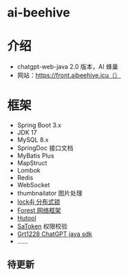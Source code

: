 # ai-beehive

# 介绍

- chatgpt-web-java 2.0 版本，AI 蜂巢
- 网站：https://front.aibeehive.icu（）

# 框架

- Spring Boot 3.x
- JDK 17
- MySQL 8.x
- SpringDoc 接口文档
- MyBatis Plus
- MapStruct
- Lombok
- Redis
- WebSocket
- thumbnailator 图片处理
- [lock4j 分布式锁](https://gitee.com/baomidou/lock4j)
- [Forest 网络框架](https://forest.dtflyx.com/)
- [Hutool](https://hutool.cn/) 
- [SaToken](https://sa-token.cc/) 权限校验
- [Grt1228 ChatGPT java sdk](https://github.com/Grt1228/chatgpt-java)
- ......

## 待更新

